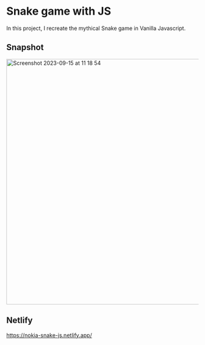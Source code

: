 # Snake game with JS
In this project, I recreate the mythical Snake game in Vanilla Javascript.


## Snapshot


<img width="642" alt="Screenshot 2023-09-15 at 11 18 54" src="https://github.com/redjules/snake-js/assets/106017493/209b4e9c-778c-4185-97c6-4d6c2561a67e">


## Netlify 
https://nokia-snake-js.netlify.app/
